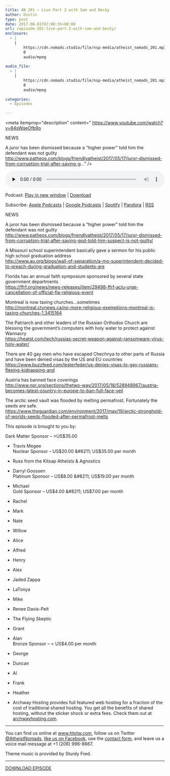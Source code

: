 ```yaml
---
title: AN 201 – Live Part 2 with Sam and Becky
author: Dustin
type: post
date: 2017-06-01T07:00:35+00:00
url: /episode-201-live-part-2-with-sam-and-becky/
enclosure:
  - |
    |
        https://cdn.nomads.studio/file/nsp-media/atheist_nomads_201.mp3
        0
        audio/mpeg
        
audio_file:
  - |
    |
        https://cdn.nomads.studio/file/nsp-media/atheist_nomads_201.mp3
        0
        audio/mpeg
        
categories:
  - Episodes

---
```

<div itemscope itemtype="http://schema.org/AudioObject">
  <meta itemprop="name" content="Episode 201 &#8211; Live Part 2 with Sam and Becky" />
  
  <meta itemprop="uploadDate" content="2017-06-01T01:00:35-06:00" />
  
  <meta itemprop="encodingFormat" content="audio/mpeg" />
  
  <meta itemprop="description" content="
https://www.youtube.com/watch?v=84sWqeOfb9o

NEWS

A juror has been dismissed because a &quot;higher power&quot; told him the defendant was not guilty
http://www.patheos.com/blogs/friendlyatheist/2017/05/17/juror-dismissed-from-corruption-trial-after-saying-g..." />
  
  <meta itemprop="contentUrl" content="https://dts.podtrac.com/redirect.mp3/cdn.nomads.studio/file/nsp-media/atheist_nomads_201.mp3" />
  </p> 
  
  <div class="powerpress_player" id="powerpress_player_8464">
    <audio class="wp-audio-shortcode" id="audio-1557-208" preload="none" style="width: 100%;" controls="controls"><source type="audio/mpeg" src="https://dts.podtrac.com/redirect.mp3/cdn.nomads.studio/file/nsp-media/atheist_nomads_201.mp3?_=208" /><a href="https://dts.podtrac.com/redirect.mp3/cdn.nomads.studio/file/nsp-media/atheist_nomads_201.mp3">https://dts.podtrac.com/redirect.mp3/cdn.nomads.studio/file/nsp-media/atheist_nomads_201.mp3</a></audio>
  </div>
</div>

<p class="powerpress_links powerpress_links_mp3">
  Podcast: <a href="https://dts.podtrac.com/redirect.mp3/cdn.nomads.studio/file/nsp-media/atheist_nomads_201.mp3" class="powerpress_link_pinw" target="_blank" title="Play in new window" onclick="return powerpress_pinw('https://htotw.com/?powerpress_pinw=1557-podcast');" rel="nofollow">Play in new window</a> | <a href="https://dts.podtrac.com/redirect.mp3/cdn.nomads.studio/file/nsp-media/atheist_nomads_201.mp3" class="powerpress_link_d" title="Download" rel="nofollow" download="atheist_nomads_201.mp3">Download</a>
</p>

<p class="powerpress_links powerpress_subscribe_links">
  Subscribe: <a href="https://podcasts.apple.com/us/podcast/humanists-take-on-the-world/id530050098?mt=2&ls=1" class="powerpress_link_subscribe powerpress_link_subscribe_itunes" target="_blank" title="Subscribe on Apple Podcasts" rel="nofollow">Apple Podcasts</a> | <a href="https://www.google.com/podcasts?feed=aHR0cDovL2F0aGVpc3Rub21hZHMubGlic3luLmNvbS9yc3M%3D" class="powerpress_link_subscribe powerpress_link_subscribe_googleplay" target="_blank" title="Subscribe on Google Podcasts" rel="nofollow">Google Podcasts</a> | <a href="https://open.spotify.com/show/3LzK2xZGike6Tc1GEMtMbr?si=LieN9SNuTpq96smuaUsH8A" class="powerpress_link_subscribe powerpress_link_subscribe_spotify" target="_blank" title="Subscribe on Spotify" rel="nofollow">Spotify</a> | <a href="https://www.pandora.com/podcast/atheist-nomads/PC:10122?corr=62071012&part=ug" class="powerpress_link_subscribe powerpress_link_subscribe_pandora" target="_blank" title="Subscribe on Pandora" rel="nofollow">Pandora</a> | <a href="https://htotw.com/feed/podcast/" class="powerpress_link_subscribe powerpress_link_subscribe_rss" target="_blank" title="Subscribe via RSS" rel="nofollow">RSS</a>
</p>

<center>
</center>

<div class="embed-container">
</div>

NEWS

A juror has been dismissed because a &#8220;higher power&#8221; told him the defendant was not guilty  
<http://www.patheos.com/blogs/friendlyatheist/2017/05/17/juror-dismissed-from-corruption-trial-after-saying-god-told-him-suspect-is-not-guilty/>

A Missouri school superintendent basically gave a sermon for his public high school graduation address  
<http://www.au.org/blogs/wall-of-separation/a-mo-superintendent-decided-to-preach-during-graduation-and-students-are>

Florida has an annual faith symposium sponsored by several state government departments  
 <https://ffrf.org/news/news-releases/item/29498-ffrf-aclu-urge-cancellation-of-official-fla-religious-event>

Montreal is now taxing churches&#8230;sometimes  
 <http://montreal.ctvnews.ca/no-more-religious-exemptions-montreal-is-taxing-churches-1.3415164>

The Patriarch and other leaders of the Russian Orthodox Church are blessing the government&#8217;s computers with holy water to protect against Wannacry  
 <https://heatst.com/tech/russias-secret-weapon-against-ransomware-virus-holy-water/>

There are 40 gay men who have escaped Chechnya to other parts of Russia and have been denied visas by the US and EU countries  
<https://www.buzzfeed.com/lesterfeder/us-denies-visas-to-gay-russians-fleeing-kidnapping-and>

Austria has banned face coverings  
<http://www.npr.org/sections/thetwo-way/2017/05/18/528948967/austria-becomes-latest-country-in-europe-to-ban-full-face-veil>

The arctic seed vault was flooded by melting permafrost. Fortunately the seeds are safe.  
 <https://www.theguardian.com/environment/2017/may/19/arctic-stronghold-of-worlds-seeds-flooded-after-permafrost-melts>

This episode is brought to you by:

Dark Matter Sponsor &#8211; >US$35.00  
* Travis Megee  
Nuclear Sponsor &#8211; US$20.00 &#8211; US$35.00 per month  
* Russ from the Kitsap Atheists & Agnostics  
* Darryl Goossen  
Platinum Sponsor &#8211; US$8.00 &#8211; US$19.00 per month  
* Michael  
Gold Sponsor &#8211; US$4.00 &#8211; US$7.00 per month  
* Rachel  
* Mark  
* Nate  
* Willow  
* Alice  
* Alfred  
* Henry  
* Alex  
* Jaded Zappa  
* LaTonya  
* Mike  
* Renee Davis-Pelt  
* The Flying Skeptic  
* Grant  
* Alan  
Bronze Sponsor &#8211; < US$4.00 per month  
* George  
* Duncan  
* Al  
* Frank  
* Heather

* Archway Hosting provides full featured web hosting for a fraction of the cost of traditional shared hosting. You get all the benefits of shared hosting, without the sticker shock or extra fees. Check them out at <a href="http://archwayhosting.com/" target="_blank" rel="noopener noreferrer">archwayhosting.com</a>.

<hr width="500" />

You can find us online at <a href="https://www.htotw.com/" target="_blank" rel="noopener noreferrer">www.htotw.com</a>, follow us on Twitter <a href="https://htotw.com/twitter" target="_blank" rel="noopener noreferrer">@AtheistNomads</a>, <a href="https://htotw.com/facebook" target="_blank" rel="noopener noreferrer">like us on Facebook</a>, use the [contact form](https://htotw.com/contact), and leave us a voice mail message at +1 (208) 996-8667.

Theme music is provided by Sturdy Fred.

<hr width="”500”" />

[DOWNLOAD EPISODE][1]

 [1]: https://dts.podtrac.com/redirect.mp3/cdn.nomads.studio/file/nsp-media/atheist_nomads_201.mp3